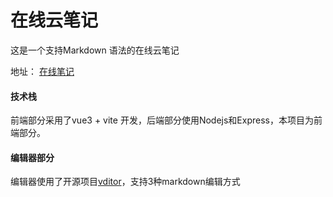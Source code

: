 # 在线云笔记

这是一个支持Markdown 语法的在线云笔记

地址： [在线笔记](https://note.misaka-mikoto.cn)

#### 技术栈

前端部分采用了vue3 + vite 开发，后端部分使用Nodejs和Express，本项目为前端部分。

#### 编辑器部分

编辑器使用了开源项目[vditor](https://github.com/Vanessa219/vditor)，支持3种markdown编辑方式
